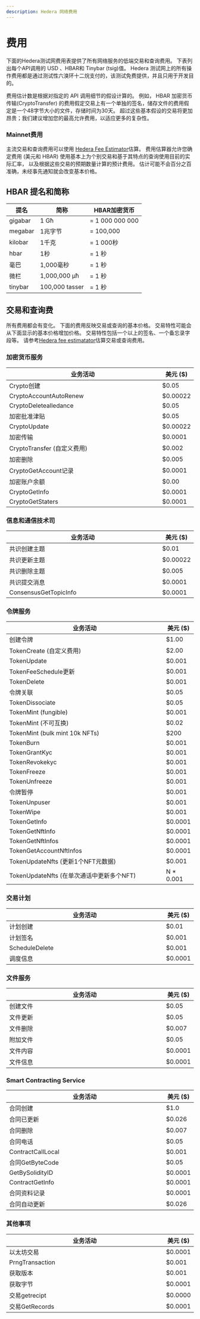 ```yaml
---
description: Hedera 网络费用
---
```


# 费用

下面的Hedera测试网费用表提供了所有网络服务的低端交易和查询费用。 下表列出每个API调用的 USD 、HBAR和 Tinybar (tsig)值。 Hedera 测试网上的所有操作费用都是通过测试性六溴环十二烷支付的，该测试免费提供，并且只用于开发目的。

费用估计数是根据对指定的 API 调用细节的假设计算的。 例如， HBAR 加密货币传输(CryptoTransfer) 的费用假定交易上有一个单独的签名，储存文件的费用假定是一个48字节大小的文件，存储时间为30天。 超过这些基本假设的交易将更加昂贵；我们建议增加您的最高允许费用，以适应更多的复杂性。

### Mainnet费用

主流交易和查询费用可以使用 [Hedera Fee Estimator](https://hedera.com/fees)估算。 费用估算器允许您确定费用 (美元和 HBAR) 使用基本上为个别交易和基于其特点的查询使用目前的实际汇率， 以及根据这些交易的预期数量计算的预计费用。 估计可能不会百分之百准确，未经事先通知就会改变基本价格。

## HBAR 提名和简称

| 提名      | 简称             | HBAR加密货币        |
| ------- | -------------- | --------------- |
| gigabar | 1 Għ           | = 1 000 000 000 |
| megabar | 1兆字节           | = 100,000       |
| kilobar | 1千克            | = 1 000秒        |
| hbar    | 1秒             | = 1 秒           |
| 毫巴      | 1,000毫秒        | = 1 秒           |
| 微栏      | 1,000,000 μħ   | = 1 秒           |
| tinybar | 100,000 tasser | = 1 秒           |

## 交易和查询费

所有费用都会有变化。 下面的费用反映交易或查询的基本价格。 交易特性可能会从下面显示的基本价格增加价格。 交易特性包括一个以上的签名、一个备忘录字段等。 请参考[Hedera fee estimatator](https://hedera.com/fees)估算交易或查询费用。

### 加密货币服务

<table><thead><tr><th width="482">业务活动</th><th>美元 ($)</th></tr></thead><tbody><tr><td>Crypto创建</td><td>$0.05</td></tr><tr><td>CryptoAccountAutoRenew</td><td>$0.00022</td></tr><tr><td>CryptoDeletealledance</td><td>$0.05</td></tr><tr><td>加密批准津贴</td><td>$0.05</td></tr><tr><td>CryptoUpdate</td><td>$0.00022</td></tr><tr><td>加密传输</td><td>$0.0001</td></tr><tr><td>CryptoTransfer (自定义费用)</td><td>$0.002</td></tr><tr><td>加密删除</td><td>$0.005</td></tr><tr><td>CryptoGetAccount记录</td><td>$0.0001</td></tr><tr><td>加密账户余额</td><td>$0.00</td></tr><tr><td>CryptoGetInfo</td><td>$0.0001</td></tr><tr><td>CryptoGetStaters</td><td>$0.0001</td></tr></tbody></table>

### 信息和通信技术司

<table><thead><tr><th width="484">业务活动</th><th>美元 ($)</th></tr></thead><tbody><tr><td>共识创建主题</td><td>$0.01</td></tr><tr><td>共识更新主题</td><td>$0.00022</td></tr><tr><td>共识删除主题</td><td>$0.005</td></tr><tr><td>共识提交消息</td><td>$0.0001</td></tr><tr><td>ConsensusGetTopicInfo</td><td>$0.0001</td></tr></tbody></table>

### 令牌服务

<table><thead><tr><th width="486">业务活动</th><th>美元 ($)</th></tr></thead><tbody><tr><td>创建令牌</td><td>$1.00</td></tr><tr><td>TokenCreate (自定义费用)</td><td>$2.00</td></tr><tr><td>TokenUpdate</td><td>$0.001</td></tr><tr><td>TokenFeeSchedule更新</td><td>$0.001</td></tr><tr><td>TokenDelete</td><td>$0.001</td></tr><tr><td>令牌关联</td><td>$0.05</td></tr><tr><td>TokenDissociate</td><td>$0.05</td></tr><tr><td>TokenMint (fungible)</td><td>$0.001</td></tr><tr><td>TokenMint (不可互换)</td><td>$0.02</td></tr><tr><td>TokenMint (bulk mint 10k NFTs)</td><td>$200</td></tr><tr><td>TokenBurn</td><td>$0.001</td></tr><tr><td>TokenGrantKyc</td><td>$0.001</td></tr><tr><td>TokenRevokekyc</td><td>$0.001</td></tr><tr><td>TokenFreeze</td><td>$0.001</td></tr><tr><td>TokenUnfreeze</td><td>$0.001</td></tr><tr><td>令牌暂停</td><td>$0.001</td></tr><tr><td>TokenUnpuser</td><td>$0.001</td></tr><tr><td>TokenWipe</td><td>$0.001</td></tr><tr><td>TokenGetInfo</td><td>$0.0001</td></tr><tr><td>TokenGetNftInfo</td><td>$0.0001</td></tr><tr><td>TokenGetNftInfos</td><td>$0.0001</td></tr><tr><td>TokenGetAccountNftInfos</td><td>$0.0001</td></tr><tr><td>TokenUpdateNfts (更新1个NFT元数据)</td><td>$0.001</td></tr><tr><td>TokenUpdateNfts (在单次通话中更新多个NFT)</td><td>N * 0.001</td></tr></tbody></table>

### 交易计划

<table><thead><tr><th width="491">业务活动</th><th>美元 ($)</th></tr></thead><tbody><tr><td>计划创建</td><td>$0.01</td></tr><tr><td>计划签名</td><td>$0.001</td></tr><tr><td>ScheduleDelete</td><td>$0.001</td></tr><tr><td>调度信息</td><td>$0.0001</td></tr></tbody></table>

### 文件服务

<table><thead><tr><th width="495">业务活动</th><th>美元 ($)</th></tr></thead><tbody><tr><td>创建文件</td><td>$0.05</td></tr><tr><td>文件更新</td><td>$0.05</td></tr><tr><td>文件删除</td><td>$0.007</td></tr><tr><td>附加文件</td><td>$0.05</td></tr><tr><td>文件内容</td><td>$0.0001</td></tr><tr><td>文件信息</td><td>$0.0001</td></tr></tbody></table>

### Smart Contracting Service

<table><thead><tr><th width="501">业务活动</th><th>美元 ($)</th></tr></thead><tbody><tr><td>合同创建</td><td>$1.0</td></tr><tr><td>合同已更新</td><td>$0.026</td></tr><tr><td>合同删除</td><td>$0.007</td></tr><tr><td>合同电话</td><td>$0.05</td></tr><tr><td>ContractCallLocal</td><td>$0.001</td></tr><tr><td>合同GetByteCode</td><td>$0.05</td></tr><tr><td>GetBySolidityID</td><td>$0.0001</td></tr><tr><td>ContractGetInfo</td><td>$0.0001</td></tr><tr><td>合同资料记录</td><td>$0.0001</td></tr><tr><td>合同自动更新</td><td>$0.026</td></tr></tbody></table>

### 其他事项

<table><thead><tr><th width="508">业务活动</th><th>美元 ($)</th></tr></thead><tbody><tr><td>以太坊交易</td><td>$0.0001</td></tr><tr><td>PrngTransaction</td><td>$0.001</td></tr><tr><td>获取版本</td><td>$0.001</td></tr><tr><td>获取字节</td><td>$0.0001</td></tr><tr><td>交易getrecipt</td><td>$0.0000</td></tr><tr><td>交易GetRecords</td><td>$0.0001</td></tr></tbody></table>
